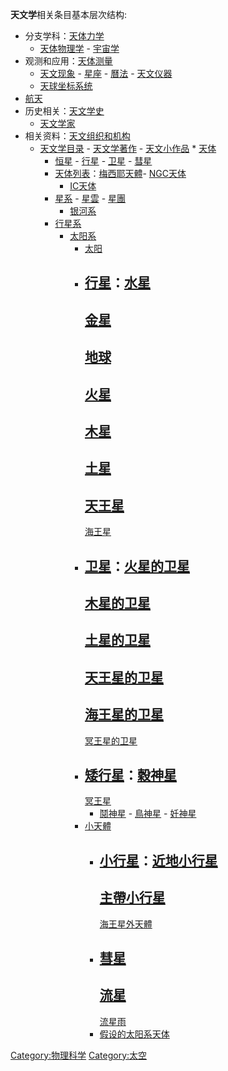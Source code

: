 
**天文学**相关条目基本层次结构:

  - 分支学科：[天体力学](https://zh.wikipedia.org/wiki/Category:天体力学 "wikilink")
    - [天体物理学](https://zh.wikipedia.org/wiki/Category:天体物理学 "wikilink") -
    [宇宙学](https://zh.wikipedia.org/wiki/Category:宇宙学 "wikilink")
  - 观测和应用：[天体测量](https://zh.wikipedia.org/wiki/Category:天体测量 "wikilink")
    - [天文现象](https://zh.wikipedia.org/wiki/Category:天文现象 "wikilink") -
    [星座](https://zh.wikipedia.org/wiki/Category:星座 "wikilink") -
    [曆法](https://zh.wikipedia.org/wiki/Category:曆法 "wikilink") -
    [天文仪器](https://zh.wikipedia.org/wiki/Category:天文仪器 "wikilink")
    - [天球坐标系统](https://zh.wikipedia.org/wiki/Category:天球坐标系统 "wikilink")
  - [航天](https://zh.wikipedia.org/wiki/Category:航天 "wikilink")
  - 历史相关：[天文学史](https://zh.wikipedia.org/wiki/Category:天文学史 "wikilink")
    - [天文学家](https://zh.wikipedia.org/wiki/Category:天文学家 "wikilink")
  - 相关资料：[天文组织和机构](https://zh.wikipedia.org/wiki/Category:天文组织和机构 "wikilink")
    - [天文学目录](https://zh.wikipedia.org/wiki/Category:天文学目录 "wikilink") -
    [天文学著作](https://zh.wikipedia.org/wiki/Category:天文学著作 "wikilink") -
    [天文小作品](https://zh.wikipedia.org/wiki/Category:天文小作品 "wikilink")
    \* [天体](https://zh.wikipedia.org/wiki/Category:天体 "wikilink")
      - [恒星](https://zh.wikipedia.org/wiki/Category:恒星 "wikilink") -
        [行星](https://zh.wikipedia.org/wiki/Category:行星 "wikilink") -
        [卫星](https://zh.wikipedia.org/wiki/Category:卫星 "wikilink") -
        [彗星](https://zh.wikipedia.org/wiki/Category:彗星 "wikilink")
      - [天体列表](https://zh.wikipedia.org/wiki/Category:天体列表 "wikilink")：[梅西耶天體](https://zh.wikipedia.org/wiki/Category:梅西耶天體 "wikilink")-
        [NGC天体](https://zh.wikipedia.org/wiki/Category:NGC天体 "wikilink")
        - [IC天体](https://zh.wikipedia.org/wiki/Category:IC天体 "wikilink")
      - [星系](https://zh.wikipedia.org/wiki/Category:星系 "wikilink") -
        [星雲](https://zh.wikipedia.org/wiki/Category:星雲 "wikilink") -
        [星團](https://zh.wikipedia.org/wiki/Category:星團 "wikilink")
          - [银河系](https://zh.wikipedia.org/wiki/Category:银河系 "wikilink")
      - [行星系](https://zh.wikipedia.org/wiki/Category:行星系 "wikilink")
          - [太阳系](https://zh.wikipedia.org/wiki/Category:太阳系 "wikilink")
              - [太阳](https://zh.wikipedia.org/wiki/Category:太阳 "wikilink")
              - [行星](https://zh.wikipedia.org/wiki/Category:太阳系行星 "wikilink")：[水星](https://zh.wikipedia.org/wiki/Category:水星 "wikilink")
                -
                [金星](https://zh.wikipedia.org/wiki/Category:金星 "wikilink")
                -
                [地球](https://zh.wikipedia.org/wiki/Category:地球 "wikilink")
                -
                [火星](https://zh.wikipedia.org/wiki/Category:火星 "wikilink")
                -
                [木星](https://zh.wikipedia.org/wiki/Category:木星 "wikilink")
                -
                [土星](https://zh.wikipedia.org/wiki/Category:土星 "wikilink")
                -
                [天王星](https://zh.wikipedia.org/wiki/Category:天王星 "wikilink")
                -
                [海王星](https://zh.wikipedia.org/wiki/Category:海王星 "wikilink")
              - [卫星](https://zh.wikipedia.org/wiki/Category:卫星 "wikilink")：[火星的卫星](https://zh.wikipedia.org/wiki/Category:火星的卫星 "wikilink")
                -
                [木星的卫星](https://zh.wikipedia.org/wiki/Category:木星的卫星 "wikilink")
                -
                [土星的卫星](https://zh.wikipedia.org/wiki/Category:土星的卫星 "wikilink")
                -
                [天王星的卫星](https://zh.wikipedia.org/wiki/Category:天王星的卫星 "wikilink")
                -
                [海王星的卫星](https://zh.wikipedia.org/wiki/Category:海王星的卫星 "wikilink")
                -
                [冥王星的卫星](https://zh.wikipedia.org/wiki/Category:冥王星的卫星 "wikilink")
              - [矮行星](https://zh.wikipedia.org/wiki/Category:矮行星 "wikilink")：[穀神星](../Page/穀神星.md "wikilink")
                -
                [冥王星](https://zh.wikipedia.org/wiki/Category:冥王星 "wikilink")
                - [鬩神星](../Page/鬩神星.md "wikilink") -
                [鳥神星](../Page/鳥神星.md "wikilink") -
                [妊神星](../Page/妊神星.md "wikilink")
              - [小天體](../Page/太陽系小天體.md "wikilink")
                  - [小行星](https://zh.wikipedia.org/wiki/Category:小行星 "wikilink")：[近地小行星](https://zh.wikipedia.org/wiki/Category:近地小行星 "wikilink")
                    -
                    [主帶小行星](https://zh.wikipedia.org/wiki/Category:小行星带天体 "wikilink")
                    -
                    [海王星外天體](https://zh.wikipedia.org/wiki/Category:海王星外天體 "wikilink")
                  - [彗星](https://zh.wikipedia.org/wiki/Category:彗星 "wikilink")
                    -
                    [流星](https://zh.wikipedia.org/wiki/Category:流星 "wikilink")
                    -
                    [流星雨](https://zh.wikipedia.org/wiki/Category:流星雨 "wikilink")
                  - [假设的太阳系天体](https://zh.wikipedia.org/wiki/Category:假设的太阳系天体 "wikilink")

[Category:物理科学](https://zh.wikipedia.org/wiki/Category:物理科学 "wikilink")
[Category:太空](https://zh.wikipedia.org/wiki/Category:太空 "wikilink")